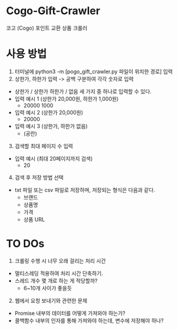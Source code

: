 # Cogo-Gift-Crawler

코고 (Cogo) 포인트 교환 상품 크롤러

# 사용 방법

1. 터미널에 python3 -m [pogo_gift_crawler.py 파일이 위치한 경로] 입력
2. 상한가, 하한가 입력 -> 공백 구분하여 각각 숫자로 입력

-   상한가 / 상한가 하한가 / 없음 세 가지 중 하나로 입력할 수 있다.
-   입력 예시 1 (상한가 20,000원, 하한가 1,000원)
    -   20000 1000
-   입력 예시 2 (상한가 20,000원)
    -   20000
-   입력 예시 3 (상한가, 하한가 없음)
    -   (공란)

3. 검색할 최대 페이지 수 입력

-   입력 예시 (최대 20페이지까지 검색)
    -   20

4. 검색 후 저장 방법 선택

-   txt 파일 또는 csv 파일로 저장하며, 저장되는 형식은 다음과 같다.
    -   브랜드
    -   상품명
    -   가격
    -   상품 URL

# TO DOs

1. 크롤링 수행 시 너무 오래 걸리는 처리 시간

-   멀티스레딩 적용하여 처리 시간 단축하기.
-   스레드 개수 몇 개로 하는 게 적당할까?
    -   6~10개 사이가 좋을듯

2. 웹에서 요청 보내기와 관련한 문제

-   Promise 내부의 데이터를 어떻게 가져와야 하는가?
-   콜백함수 내부의 인자를 통해 가져와야 하는데, 변수에 저장해야 하나?

